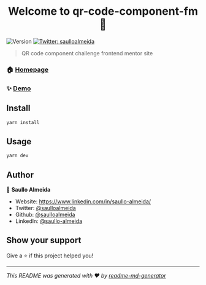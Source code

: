 <h1 align="center">Welcome to qr-code-component-fm 👋</h1>
<p>
  <img alt="Version" src="https://img.shields.io/badge/version-0.0.0-blue.svg?cacheSeconds=2592000" />
  <a href="https://twitter.com/saulloalmeida" target="_blank">
    <img alt="Twitter: saulloalmeida" src="https://img.shields.io/twitter/follow/saulloalmeida.svg?style=social" />
  </a>
</p>

> QR code component challenge frontend mentor site

### 🏠 [Homepage](https://qr-code-component-fm-three.vercel.app/)

### ✨ [Demo](https://qr-code-component-fm-three.vercel.app/)

## Install

```sh
yarn install
```

## Usage

```sh
yarn dev
```

## Author

👤 **Saullo Almeida**

* Website: https://www.linkedin.com/in/saullo-almeida/
* Twitter: [@saulloalmeida](https://twitter.com/saulloalmeida)
* Github: [@saulloalmeida](https://github.com/saulloalmeida)
* LinkedIn: [@saullo-almeida](https://linkedin.com/in/saullo-almeida)

## Show your support

Give a ⭐️ if this project helped you!

***
_This README was generated with ❤️ by [readme-md-generator](https://github.com/kefranabg/readme-md-generator)_